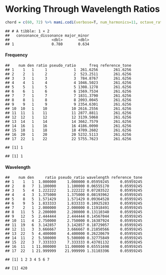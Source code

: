 Working Through Wavelength Ratios
================

``` r
chord = c(60, 72) %>% mami.codi(verbose=T, num_harmonics=11, octave_ratio=2.0)
```

    ## # A tibble: 1 × 2
    ##   consonance_dissonance major_minor
    ##                   <dbl>       <dbl>
    ## 1                 0.780       0.634

#### Frequency

    ##    num den ratio pseudo_ratio      freq reference_tone
    ## 1    1   1     1            1  261.6256       261.6256
    ## 2    2   1     2            2  523.2511       261.6256
    ## 3    3   1     3            3  784.8767       261.6256
    ## 4    4   1     4            4 1046.5023       261.6256
    ## 5    5   1     5            5 1308.1278       261.6256
    ## 6    6   1     6            6 1569.7534       261.6256
    ## 7    7   1     7            7 1831.3790       261.6256
    ## 8    8   1     8            8 2093.0045       261.6256
    ## 9    9   1     9            9 2354.6301       261.6256
    ## 10  10   1    10           10 2616.2556       261.6256
    ## 11  11   1    11           11 2877.8811       261.6256
    ## 12  12   1    12           12 3139.5068       261.6256
    ## 13  14   1    14           14 3662.7579       261.6256
    ## 14  16   1    16           16 4186.0090       261.6256
    ## 15  18   1    18           18 4709.2602       261.6256
    ## 16  20   1    20           20 5232.5113       261.6256
    ## 17  22   1    22           22 5755.7623       261.6256

    ## [1] 1

    ## [1] 1

#### Wavelength

    ##    num den     ratio pseudo_ratio wavelength reference_tone
    ## 1    1   1  1.000000     1.000000 0.05959245     0.05959245
    ## 2    8   7  1.100000     1.100000 0.06555170     0.05959245
    ## 3    5   4  1.222222     1.222222 0.07283522     0.05959245
    ## 4    4   3  1.375000     1.375000 0.08193962     0.05959245
    ## 5    8   5  1.571429     1.571429 0.09364528     0.05959245
    ## 6    9   5  1.833333     1.833333 0.10925283     0.05959245
    ## 7    2   1  2.000000     2.000000 0.11918491     0.05959245
    ## 8   11   5  2.200000     2.200000 0.13110340     0.05959245
    ## 9   12   5  2.444444     2.444444 0.14567044     0.05959245
    ## 10  11   4  2.750000     2.750000 0.16387924     0.05959245
    ## 11  19   6  3.142857     3.142857 0.18729057     0.05959245
    ## 12  11   3  3.666667     3.666667 0.21850566     0.05959245
    ## 13  22   5  4.400000     4.400000 0.26220679     0.05959245
    ## 14  11   2  5.500000     5.500000 0.32775849     0.05959245
    ## 15  22   3  7.333333     7.333333 0.43701132     0.05959245
    ## 16  11   1 11.000000    11.000000 0.65551698     0.05959245
    ## 17  22   1 21.999999    21.999999 1.31103396     0.05959245

    ## [1] 1 2 3 4 5 6 7

    ## [1] 420
